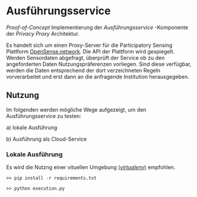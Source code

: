 # Ausführungsservice
_Proof-of-Concept_ Implementierung der _Ausführungsservice_ -Komponente der _Privacy Proxy_ Architektur.

Es handelt sich um einen Proxy-Server für die Participatory Sensing Plattform [OpenSense.network](opensense.network). Die API der Plattform wird gespiegelt. Werden Sensordaten abgefragt, überprüft der Service ob zu den angeforderten Daten Nutzungspräferenzen vorliegen. Sind diese verfügbar, werden die Daten entsprechend der dort verzeichneten Regeln vorverarbeitet und erst dann an die anfragende Institution herausgegeben.

## Nutzung

Im folgenden werden mögliche Wege aufgezeigt, um den Ausführungsservice zu testen:

a) lokale Ausführung

b) Ausführung als Cloud-Service

### Lokale Ausführung
Es wird die Nutzng einer vituellen Umgebung [(_virtualenv_)](https://www.dpunkt.de/common/leseproben//12951/2_Ihre%20Entwicklungsumgebung.pdf#page=15) empfohlen.

    >> pip install -r requirements.txt

    >> python execution.py

